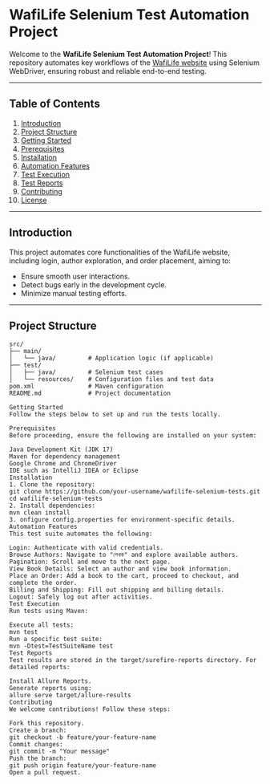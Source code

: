 # WafiLife Selenium Test Automation Project

Welcome to the **WafiLife Selenium Test Automation Project**! This repository automates key workflows of the [WafiLife website](https://www.wafilife.com/) using Selenium WebDriver, ensuring robust and reliable end-to-end testing.

---

## Table of Contents

1. [Introduction](#introduction)
2. [Project Structure](#project-structure)
3. [Getting Started](#getting-started)
4. [Prerequisites](#prerequisites)
5. [Installation](#installation)
6. [Automation Features](#automation-features)
7. [Test Execution](#test-execution)
8. [Test Reports](#test-reports)
9. [Contributing](#contributing)
10. [License](#license)

---

## Introduction

This project automates core functionalities of the WafiLife website, including login, author exploration, and order placement, aiming to:
- Ensure smooth user interactions.
- Detect bugs early in the development cycle.
- Minimize manual testing efforts.

---

## Project Structure

```plaintext
src/
├── main/
│   └── java/         # Application logic (if applicable)
├── test/
│   ├── java/         # Selenium test cases
│   └── resources/    # Configuration files and test data
pom.xml               # Maven configuration
README.md             # Project documentation

Getting Started
Follow the steps below to set up and run the tests locally.

Prerequisites
Before proceeding, ensure the following are installed on your system:

Java Development Kit (JDK 17)
Maven for dependency management
Google Chrome and ChromeDriver
IDE such as IntelliJ IDEA or Eclipse
Installation
1. Clone the repository:
git clone https://github.com/your-username/wafilife-selenium-tests.git
cd wafilife-selenium-tests
2. Install dependencies:
mvn clean install
3. onfigure config.properties for environment-specific details.
Automation Features
This test suite automates the following:

Login: Authenticate with valid credentials.
Browse Authors: Navigate to "লেখক" and explore available authors.
Pagination: Scroll and move to the next page.
View Book Details: Select an author and view book information.
Place an Order: Add a book to the cart, proceed to checkout, and complete the order.
Billing and Shipping: Fill out shipping and billing details.
Logout: Safely log out after activities.
Test Execution
Run tests using Maven:

Execute all tests:
mvn test
Run a specific test suite:
mvn -Dtest=TestSuiteName test
Test Reports
Test results are stored in the target/surefire-reports directory. For detailed reports:

Install Allure Reports.
Generate reports using:
allure serve target/allure-results
Contributing
We welcome contributions! Follow these steps:

Fork this repository.
Create a branch:
git checkout -b feature/your-feature-name
Commit changes:
git commit -m "Your message"
Push the branch:
git push origin feature/your-feature-name
Open a pull request.
